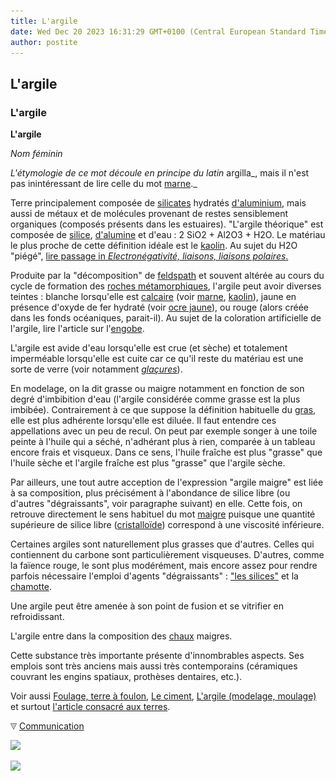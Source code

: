 ```yaml
---
title: L'argile
date: Wed Dec 20 2023 16:31:29 GMT+0100 (Central European Standard Time)
author: postite
---
```


## L'argile
### L'argile
 **L'argile**

_Nom féminin_

_L'étymologie de ce mot découle en principe du latin_ argilla_, mais il n'est pas inintéressant de lire celle du mot [marne](marne.html)._ 

Terre principalement composée de [silicates](silicate.html) hydratés [d'aluminium](annexe1.html#al), mais aussi de métaux et de molécules provenant de restes sensiblement organiques (composés présents dans les estuaires). "L'argile théorique" est composée de [silice](silice.html), [d'alumine](alumine.html) et d'eau : 2 SiO2 + Al2O3 + H2O. Le matériau le plus proche de cette définition idéale est le [kaolin](kaolin.html). Au sujet du H2O "piégé", [lire passage in _Electronégativité, liaisons, liaisons polaires_.](electronega.html#liaisonpolaire)

Produite par la "décomposition" de [feldspath](feldspath.html) et souvent altérée au cours du cycle de formation des [roches métamorphiques](metamorphiques.html), l'argile peut avoir diverses teintes : blanche lorsqu'elle est [calcaire](calcaire.html) (voir [marne](marne.html), [kaolin](kaolin.html)), jaune en présence d'oxyde de fer hydraté (voir [ocre jaune](terresjaunes.html#ocrejaune)), ou rouge (alors créée dans les fonds océaniques, parait-il). Au sujet de la coloration artificielle de l'argile, lire l'article sur l'[engobe](engobe.html).

L'argile est avide d'eau lorsqu'elle est crue (et sèche) et totalement imperméable lorsqu'elle est cuite car ce qu'il reste du matériau est une sorte de verre (voir notamment _[glaçures](glacure.html)_).

En modelage, on la dit grasse ou maigre notamment en fonction de son degré d'imbibition d'eau (l'argile considérée comme grasse est la plus imbibée). Contrairement à ce que suppose la définition habituelle du [gras](gras.html), elle est plus adhérente lorsqu'elle est diluée. Il faut entendre ces appellations avec un peu de recul. On peut par exemple songer à une toile peinte à l'huile qui a séché, n'adhérant plus à rien, comparée à un tableau encore frais et visqueux. Dans ce sens, l'huile fraîche est plus "grasse" que l'huile sèche et l'argile fraîche est plus "grasse" que l'argile sèche.

Par ailleurs, une tout autre acception de l'expression "argile maigre" est liée à sa composition, plus précisément à l'abondance de silice libre (ou d'autres "dégraissants", voir paragraphe suivant) en elle. Cette fois, on retrouve directement le sens habituel du mot [maigre](maigre.html) puisque une quantité supérieure de silice libre ([cristalloïde](cristalloide.html)) correspond à une viscosité inférieure.

Certaines argiles sont naturellement plus grasses que d'autres. Celles qui contiennent du carbone sont particulièrement visqueuses. D'autres, comme la faïence rouge, le sont plus modérément, mais encore assez pour rendre parfois nécessaire l'emploi d'agents "dégraissants" : ["les silices"](s.html#lessilices) et la [chamotte](chamotte.html).

Une argile peut être amenée à son point de fusion et se vitrifier en refroidissant.

L'argile entre dans la composition des [chaux](chaux.html) maigres.

Cette substance très importante présente d'innombrables aspects. Ses emplois sont très anciens mais aussi très contemporains (céramiques couvrant les engins spatiaux, prothèses dentaires, etc.).

Voir aussi [Foulage, terre à foulon](foulon.html), [Le ciment](ciment.html), [L'argile (modelage, moulage)](argilemodmoul.html) et surtout [l'article consacré aux terres](terressupports.html).



![](images/flechebas.gif) [Communication](http://www.artrealite.com/annonceurs.htm) 

[![](https://cbonvin.fr/sites/regie.artrealite.com/visuels/campagne1.png)](index-2.html#20131014)

![](https://cbonvin.fr/sites/regie.artrealite.com/visuels/campagne2.png)